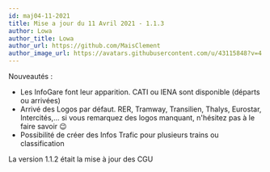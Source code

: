 ```yaml
---
id: maj04-11-2021
title: Mise a jour du 11 Avril 2021 - 1.1.3
author: Lowa
author_title: Lowa
author_url: https://github.com/MaisClement
author_image_url: https://avatars.githubusercontent.com/u/43115848?v=4
---
```


Nouveautés :
- Les InfoGare font leur apparition. CATI ou IENA sont disponible (départs ou arrivées)
- Arrivé des Logos par défaut. 
          RER, Tramway, Transilien, Thalys, Eurostar, Intercités,... si vous remarquez des logos manquant, n'hésitez pas à le faire savoir 😉
- Possibilité de créer des Infos Trafic pour plusieurs trains ou classification 

La version 1.1.2 était la mise à jour des CGU
